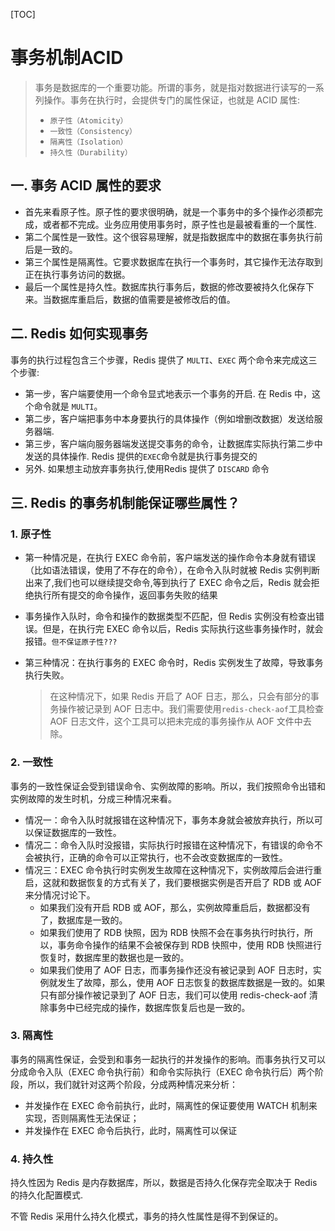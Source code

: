 [TOC]

# 事务机制ACID

> 事务是数据库的一个重要功能。所谓的事务，就是指对数据进行读写的一系列操作。事务在执行时，会提供专门的属性保证，也就是 ACID 属性:
>
> - `原子性（Atomicity）`
> - `一致性（Consistency）`
> - `隔离性（Isolation）`
> - `持久性（Durability）`

## 一. 事务 ACID 属性的要求

- 首先来看原子性。原子性的要求很明确，就是一个事务中的多个操作必须都完成，或者都不完成。业务应用使用事务时，原子性也是最被看重的一个属性.
- 第二个属性是一致性。这个很容易理解，就是指数据库中的数据在事务执行前后是一致的。
- 第三个属性是隔离性。它要求数据库在执行一个事务时，其它操作无法存取到正在执行事务访问的数据。
- 最后一个属性是持久性。数据库执行事务后，数据的修改要被持久化保存下来。当数据库重启后，数据的值需要是被修改后的值。

## 二. Redis 如何实现事务

事务的执行过程包含三个步骤，Redis 提供了 `MULTI`、`EXEC` 两个命令来完成这三个步骤:

- 第一步，客户端要使用一个命令显式地表示一个事务的开启. 在 Redis 中，这个命令就是 `MULTI`。
- 第二步，客户端把事务中本身要执行的具体操作（例如增删改数据）发送给服务器端.
- 第三步，客户端向服务器端发送提交事务的命令，让数据库实际执行第二步中发送的具体操作. Redis 提供的`EXEC`命令就是执行事务提交的
- 另外. 如果想主动放弃事务执行,使用Redis 提供了 `DISCARD` 命令

## 三. Redis 的事务机制能保证哪些属性？

### 1. 原子性

- 第一种情况是，在执行 EXEC 命令前，客户端发送的操作命令本身就有错误（比如语法错误，使用了不存在的命令），在命令入队时就被 Redis 实例判断出来了,我们也可以继续提交命令,等到执行了 EXEC 命令之后，Redis 就会拒绝执行所有提交的命令操作，返回事务失败的结果
- 事务操作入队时，命令和操作的数据类型不匹配，但 Redis 实例没有检查出错误。但是，在执行完 EXEC 命令以后，Redis 实际执行这些事务操作时，就会报错。`但不保证原子性???`

- 第三种情况：在执行事务的 EXEC 命令时，Redis 实例发生了故障，导致事务执行失败。

  > 在这种情况下，如果 Redis 开启了 AOF 日志，那么，只会有部分的事务操作被记录到 AOF 日志中。我们需要使用`redis-check-aof`工具检查 AOF 日志文件，这个工具可以把未完成的事务操作从 AOF 文件中去除。

### 2. 一致性

事务的一致性保证会受到错误命令、实例故障的影响。所以，我们按照命令出错和实例故障的发生时机，分成三种情况来看。

- 情况一：命令入队时就报错在这种情况下，事务本身就会被放弃执行，所以可以保证数据库的一致性。
- 情况二：命令入队时没报错，实际执行时报错在这种情况下，有错误的命令不会被执行，正确的命令可以正常执行，也不会改变数据库的一致性。
- 情况三：EXEC 命令执行时实例发生故障在这种情况下，实例故障后会进行重启，这就和数据恢复的方式有关了，我们要根据实例是否开启了 RDB 或 AOF 来分情况讨论下。
  - 如果我们没有开启 RDB 或 AOF，那么，实例故障重启后，数据都没有了，数据库是一致的。
  - 如果我们使用了 RDB 快照，因为 RDB 快照不会在事务执行时执行，所以，事务命令操作的结果不会被保存到 RDB 快照中，使用 RDB 快照进行恢复时，数据库里的数据也是一致的。
  - 如果我们使用了 AOF 日志，而事务操作还没有被记录到 AOF 日志时，实例就发生了故障，那么，使用 AOF 日志恢复的数据库数据是一致的。如果只有部分操作被记录到了 AOF 日志，我们可以使用 redis-check-aof 清除事务中已经完成的操作，数据库恢复后也是一致的。

### 3. 隔离性

事务的隔离性保证，会受到和事务一起执行的并发操作的影响。而事务执行又可以分成命令入队（EXEC 命令执行前）和命令实际执行（EXEC 命令执行后）两个阶段，所以，我们就针对这两个阶段，分成两种情况来分析：

- 并发操作在 EXEC 命令前执行，此时，隔离性的保证要使用 WATCH 机制来实现，否则隔离性无法保证；
- 并发操作在 EXEC 命令后执行，此时，隔离性可以保证

### 4. 持久性

持久性因为 Redis 是内存数据库，所以，数据是否持久化保存完全取决于 Redis 的持久化配置模式.

不管 Redis 采用什么持久化模式，事务的持久性属性是得不到保证的。

